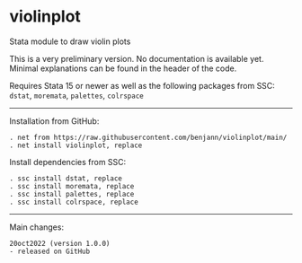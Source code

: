 # violinplot
Stata module to draw violin plots

This is a very preliminary version. No documentation is available yet. Minimal
explanations can be found in the header of the code.

Requires Stata 15 or newer as well as the following packages from SSC:
`dstat`, `moremata`, `palettes`, `colrspace`

---

Installation from GitHub:

    . net from https://raw.githubusercontent.com/benjann/violinplot/main/
    . net install violinplot, replace

Install dependencies from SSC:

    . ssc install dstat, replace
    . ssc install moremata, replace
    . ssc install palettes, replace
    . ssc install colrspace, replace

---

Main changes:

    20oct2022 (version 1.0.0)
    - released on GitHub